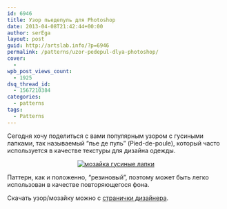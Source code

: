 ```yaml
---
id: 6946
title: Узор пьедепуль для Photoshop
date: 2013-04-08T21:42:44+00:00
author: serEga
layout: post
guid: http://artslab.info/?p=6946
permalink: /patterns/uzor-pedepul-dlya-photoshop/
cover:
  -
wpb_post_views_count:
  - 1925
dsq_thread_id:
  - 1567210384
categories:
  - patterns
tags:
  - Patterns
---
```

Сегодня хочу поделиться с вами популярным узором с гусиными лапками, так называемый &#8220;пье де пуль&#8221; (Pied-de-poule), который часто используется в качестве текстуры для дизайна одежды.

<center>
  <a href="http://googledrive.com/host/0B9lHVSSSdxdxd0hjdUdmRzY3Tjg/pied_de_poule_pattern.jpg"><img src="http://googledrive.com/host/0B9lHVSSSdxdxd0hjdUdmRzY3Tjg/pied_de_poule_pattern-300x231.jpg" alt="мозайка гусиные лапки" class="aligncenter size-medium wp-image-6947" srcset="http://googledrive.com/host/0B9lHVSSSdxdxd0hjdUdmRzY3Tjg/pied_de_poule_pattern-300x231.jpg 300w, http://googledrive.com/host/0B9lHVSSSdxdxd0hjdUdmRzY3Tjg/pied_de_poule_pattern.jpg 1017w" sizes="(max-width: 300px) 100vw, 300px" /></a>
</center>

Паттерн, как и положенно, &#8220;резиновый&#8221;, поэтому может быть легко использован в качестве повторяющегося фона.

Скачать узор/мозайку можно с [странички дизайнера](http://patterns-stock.deviantart.com/art/Pied-de-poule-blanc-115625488).